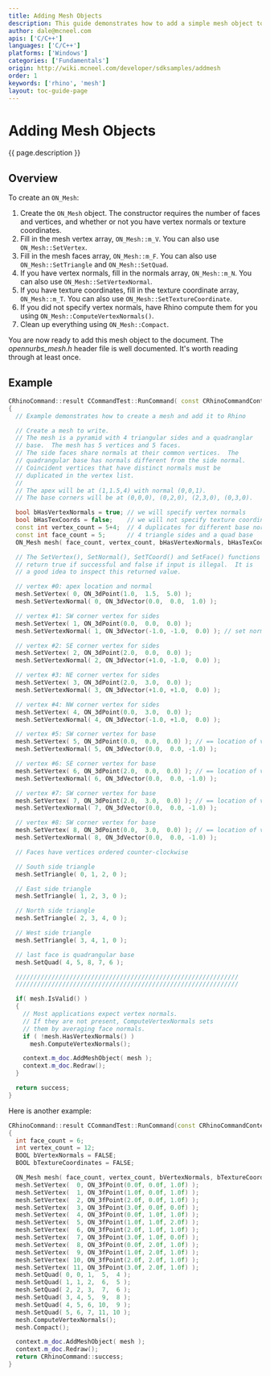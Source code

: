 ```yaml
---
title: Adding Mesh Objects
description: This guide demonstrates how to add a simple mesh object to Rhino in C/C++.
author: dale@mcneel.com
apis: ['C/C++']
languages: ['C/C++']
platforms: ['Windows']
categories: ['Fundamentals']
origin: http://wiki.mcneel.com/developer/sdksamples/addmesh
order: 1
keywords: ['rhino', 'mesh']
layout: toc-guide-page
---
```


# Adding Mesh Objects

{{ page.description }}

## Overview

To create an `ON_Mesh`:

1. Create the `ON_Mesh` object.  The constructor requires the number of faces and vertices, and whether or not you have vertex normals or texture coordinates.
1. Fill in the mesh vertex array, `ON_Mesh::m_V`.  You can also use `ON_Mesh::SetVertex`.
1. Fill in the mesh faces array, `ON_Mesh::m_F`.  You can also use `ON_Mesh::SetTriangle` and `ON_Mesh::SetQuad`.
1. If you have vertex normals, fill in the normals array, `ON_Mesh::m_N`.  You can also use `ON_Mesh::SetVertexNormal`.
1. If you have texture coordinates, fill in the texture coordinate array, `ON_Mesh::m_T`. You can also use `ON_Mesh::SetTextureCoordinate`.
1. If you did not specify vertex normals, have Rhino compute them for you using `ON_Mesh::ComputeVertexNormals()`.
1. Clean up everything using `ON_Mesh::Compact`.

You are now ready to add this mesh object to the document. The *opennurbs_mesh.h* header file is well documented.  It's worth reading through at least once.

## Example

```cpp
CRhinoCommand::result CCommandTest::RunCommand( const CRhinoCommandContext& context )
{
  // Example demonstrates how to create a mesh and add it to Rhino

  // Create a mesh to write.
  // The mesh is a pyramid with 4 triangular sides and a quadranglar
  // base.  The mesh has 5 vertices and 5 faces.  
  // The side faces share normals at their common vertices.  The
  // quadrangular base has normals different from the side normal.
  // Coincident vertices that have distinct normals must be
  // duplicated in the vertex list.
  //
  // The apex will be at (1,1.5,4) with normal (0,0,1).
  // The base corners will be at (0,0,0), (0,2,0), (2,3,0), (0,3,0).

  bool bHasVertexNormals = true; // we will specify vertex normals
  bool bHasTexCoords = false;    // we will not specify texture coordinates
  const int vertex_count = 5+4;  // 4 duplicates for different base normals
  const int face_count = 5;      // 4 triangle sides and a quad base
  ON_Mesh mesh( face_count, vertex_count, bHasVertexNormals, bHasTexCoords );

  // The SetVertex(), SetNormal(), SetTCoord() and SetFace() functions
  // return true if successful and false if input is illegal.  It is
  // a good idea to inspect this returned value.

  // vertex #0: apex location and normal
  mesh.SetVertex( 0, ON_3dPoint(1.0,  1.5,  5.0) );
  mesh.SetVertexNormal( 0, ON_3dVector(0.0,  0.0,  1.0) );

  // vertex #1: SW corner vertex for sides
  mesh.SetVertex( 1, ON_3dPoint(0.0,  0.0,  0.0) );
  mesh.SetVertexNormal( 1, ON_3dVector(-1.0, -1.0,  0.0) ); // set normal will unitize if needed

  // vertex #2: SE corner vertex for sides
  mesh.SetVertex( 2, ON_3dPoint(2.0,  0.0,  0.0) );
  mesh.SetVertexNormal( 2, ON_3dVector(+1.0, -1.0,  0.0) );

  // vertex #3: NE corner vertex for sides
  mesh.SetVertex( 3, ON_3dPoint(2.0,  3.0,  0.0) );
  mesh.SetVertexNormal( 3, ON_3dVector(+1.0, +1.0,  0.0) );

  // vertex #4: NW corner vertex for sides
  mesh.SetVertex( 4, ON_3dPoint(0.0,  3.0,  0.0) );
  mesh.SetVertexNormal( 4, ON_3dVector(-1.0, +1.0,  0.0) );

  // vertex #5: SW corner vertex for base
  mesh.SetVertex( 5, ON_3dPoint(0.0,  0.0,  0.0) ); // == location of v1
  mesh.SetVertexNormal( 5, ON_3dVector(0.0,  0.0, -1.0) );

  // vertex #6: SE corner vertex for base
  mesh.SetVertex( 6, ON_3dPoint(2.0,  0.0,  0.0) ); // == location of v2
  mesh.SetVertexNormal( 6, ON_3dVector(0.0,  0.0, -1.0) );

  // vertex #7: SW corner vertex for base
  mesh.SetVertex( 7, ON_3dPoint(2.0,  3.0,  0.0) ); // == location of v3
  mesh.SetVertexNormal( 7, ON_3dVector(0.0,  0.0, -1.0) );

  // vertex #8: SW corner vertex for base
  mesh.SetVertex( 8, ON_3dPoint(0.0,  3.0,  0.0) ); // == location of v4
  mesh.SetVertexNormal( 8, ON_3dVector(0.0,  0.0, -1.0) );

  // Faces have vertices ordered counter-clockwise

  // South side triangle
  mesh.SetTriangle( 0, 1, 2, 0 );

  // East side triangle
  mesh.SetTriangle( 1, 2, 3, 0 );

  // North side triangle
  mesh.SetTriangle( 2, 3, 4, 0 );

  // West side triangle
  mesh.SetTriangle( 3, 4, 1, 0 );

  // last face is quadrangular base
  mesh.SetQuad( 4, 5, 8, 7, 6 );

  //////////////////////////////////////////////////////////////
  //////////////////////////////////////////////////////////////

  if( mesh.IsValid() )
  {
    // Most applications expect vertex normals.
    // If they are not present, ComputeVertexNormals sets
    // them by averaging face normals.
    if ( !mesh.HasVertexNormals() )
      mesh.ComputeVertexNormals();

    context.m_doc.AddMeshObject( mesh );
    context.m_doc.Redraw();
  }

  return success;
}
```

Here is another example:

```cpp
CRhinoCommand::result CCommandTest::RunCommand(const CRhinoCommandContext& context)
{
  int face_count = 6;
  int vertex_count = 12;
  BOOL bVertexNormals = FALSE;
  BOOL bTextureCoordinates = FALSE;

  ON_Mesh mesh( face_count, vertex_count, bVertexNormals, bTextureCoordinates );
  mesh.SetVertex(  0, ON_3fPoint(0.0f, 0.0f, 1.0f) );
  mesh.SetVertex(  1, ON_3fPoint(1.0f, 0.0f, 1.0f) );
  mesh.SetVertex(  2, ON_3fPoint(2.0f, 0.0f, 1.0f) );
  mesh.SetVertex(  3, ON_3fPoint(3.0f, 0.0f, 0.0f) );
  mesh.SetVertex(  4, ON_3fPoint(0.0f, 1.0f, 1.0f) );
  mesh.SetVertex(  5, ON_3fPoint(1.0f, 1.0f, 2.0f) );
  mesh.SetVertex(  6, ON_3fPoint(2.0f, 1.0f, 1.0f) );
  mesh.SetVertex(  7, ON_3fPoint(3.0f, 1.0f, 0.0f) );
  mesh.SetVertex(  8, ON_3fPoint(0.0f, 2.0f, 1.0f) );
  mesh.SetVertex(  9, ON_3fPoint(1.0f, 2.0f, 1.0f) );
  mesh.SetVertex( 10, ON_3fPoint(2.0f, 2.0f, 1.0f) );
  mesh.SetVertex( 11, ON_3fPoint(3.0f, 2.0f, 1.0f) );
  mesh.SetQuad( 0, 0, 1,  5,  4 );
  mesh.SetQuad( 1, 1, 2,  6,  5 );
  mesh.SetQuad( 2, 2, 3,  7,  6 );
  mesh.SetQuad( 3, 4, 5,  9,  8 );
  mesh.SetQuad( 4, 5, 6, 10,  9 );
  mesh.SetQuad( 5, 6, 7, 11, 10 );
  mesh.ComputeVertexNormals();
  mesh.Compact();

  context.m_doc.AddMeshObject( mesh );
  context.m_doc.Redraw();
  return CRhinoCommand::success;
}
```
